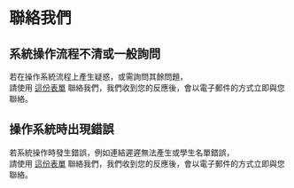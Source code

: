 # 聯絡我們

## 系統操作流程不清或一般詢問

若在操作系統流程上產生疑惑，或需詢問其餘問題，  
請使用 [這份表單](https://cscin.tk/cscqa) 聯絡我們，我們收到您的反應後，會以電子郵件的方式立即與您聯絡。

## 操作系統時出現錯誤

若系統操作時發生錯誤，例如連結遲遲無法產生或學生名單錯誤，  
請使用 [這份表單](https://cscin.tk/cscerr) 聯絡我們，我們收到您的反應後，會以電子郵件的方式立即與您聯絡。

